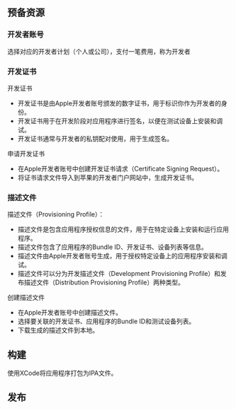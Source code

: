 

## 预备资源

### 开发者账号

选择对应的开发者计划（个人或公司），支付一笔费用，称为开发者

### 开发证书
开发证书
* 开发证书是由Apple开发者账号颁发的数字证书，用于标识你作为开发者的身份。
* 开发证书用于在开发阶段对应用程序进行签名，以便在测试设备上安装和调试。
* 开发证书通常与开发者的私钥配对使用，用于生成签名。

申请开发证书
* 在Apple开发者账号中创建开发证书请求（Certificate Signing Request）。
* 将证书请求文件导入到苹果的开发者门户网站中，生成开发证书。

### 描述文件
描述文件（Provisioning Profile）：
* 描述文件是包含应用程序授权信息的文件，用于在特定设备上安装和运行应用程序。
* 描述文件包含了应用程序的Bundle ID、开发证书、设备列表等信息。
* 描述文件由Apple开发者账号生成，用于授权特定设备上的应用程序安装和调试。
* 描述文件可以分为开发描述文件（Development Provisioning Profile）和发布描述文件（Distribution Provisioning Profile）两种类型。

创建描述文件
* 在Apple开发者账号中创建描述文件。
* 选择要关联的开发证书、应用程序的Bundle ID和测试设备列表。
* 下载生成的描述文件到本地。

## 构建

使用XCode将应用程序打包为IPA文件。

## 发布